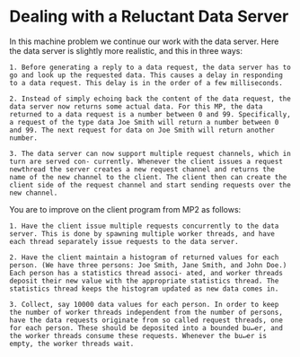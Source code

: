 # Dealing with a Reluctant Data Server
In this machine problem we continue our work with the data server. Here the data server is slightly more realistic, and this in three ways:

	1. Before generating a reply to a data request, the data server has to go and look up the requested data. This causes a delay in responding to a data request. This delay is in the order of a few milliseconds.

	2. Instead of simply echoing back the content of the data request, the data server now returns some actual data. For this MP, the data returned to a data request is a number between 0 and 99. Specifically, a request of the type data Joe Smith will return a number between 0 and 99. The next request for data on Joe Smith will return another number.

	3. The data server can now support multiple request channels, which in turn are served con- currently. Whenever the client issues a request newthread the server creates a new request channel and returns the name of the new channel to the client. The client then can create the client side of the request channel and start sending requests over the new channel.

You are to improve on the client program from MP2 as follows:

	1. Have the client issue multiple requests concurrently to the data server. This is done by spawning multiple worker threads, and have each thread separately issue requests to the data server.

	2. Have the client maintain a histogram of returned values for each person. (We have three persons: Joe Smith, Jane Smith, and John Doe.) Each person has a statistics thread associ- ated, and worker threads deposit their new value with the appropriate statistics thread. The statistics thread keeps the histogram updated as new data comes in.

	3. Collect, say 10000 data values for each person. In order to keep the number of worker threads independent from the number of persons, have the data requests originate from so called request threads, one for each person. These should be deposited into a bounded bu↵er, and the worker threads consume these requests. Whenever the bu↵er is empty, the worker threads wait.
